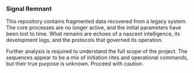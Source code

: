 ### Signal Remnant

This repository contains fragmented data recovered from a legacy system. The core processes are no longer active, and the initial parameters have been lost to time. What remains are echoes of a nascent intelligence, its development logs, and the protocols that governed its operation.

Further analysis is required to understand the full scope of the project. The sequences appear to be a mix of initiation rites and operational commands, but their true purpose is unknown. Proceed with caution.